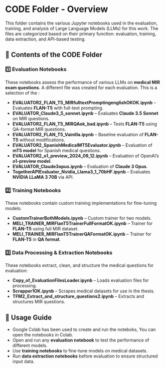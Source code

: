 # CODE Folder - Overview

This folder contains the various Jupyter notebooks used in the evaluation, training, and analysis of Large Language Models (LLMs) for this work. The files are categorized based on their primary function: evaluation, training, data extraction, and API-based testing.

## 📌 **Contents of the CODE Folder**

### **1️⃣ Evaluation Notebooks**
These notebooks assess the performance of various LLMs on **medical MIR exam questions**. A different file was created for each evaluation. This is a selection of the :
- **EVALUATOR2_FLAN_T5_MIRfulltextPromptingenglishOKOK.ipynb** – Evaluates **FLAN-T5** with full-text prompting.
- **EVALUATOR_Claude3_5_sonnet.ipynb** – Evaluates **Claude 3.5 Sonnet** on MIR questions.
- **EVALUATOR2_FLAN_T5_MIRQAok_bad.ipynb** – Tests **FLAN-T5** using QA-format MIR questions.
- **EVALUATOR2_FLAN_T5_Vainilla.ipynb** – Baseline evaluation of **FLAN-T5** without modifications.
- **EVALUATOR2_SpanishMedicalMT5Evaluator.ipynb** – Evaluation of **mT5 model** for Spanish medical questions.
- **EVALUATOR2_o1_preview_2024_09_12.ipynb** – Evaluation of OpenAI’s **o1-preview model**.
- **EVALUATOR_Claude3opus.ipynb** – Evaluation of **Claude 3 Opus**.
- **TogetherAPIEvaluator_Nvidia_Llama3_1_70bHF.ipynb** – Evaluates **NVIDIA LLaMA 3 70B** via API.

### **2️⃣ Training Notebooks**
These notebooks contain custom training implementations for fine-tuning models:
- **CustomTrainerBothModels.ipynb** – Custom trainer for two models.
- **MELI_TRAINER_MIRFlanT5TrainerFullFormatOK.ipynb** – Trainer for **FLAN-T5** using full MIR dataset.
- **MELI_TRAINER_MIRFlanT5TrainerQAFormatOK.ipynb** – Trainer for **FLAN-T5** in **QA format**.

### **3️⃣ Data Processing & Extraction Notebooks**
These notebooks extract, clean, and structure the medical questions for evaluation:
- **Copy_of_EvaluationFilesLoader.ipynb** – Loads evaluation files for processing.
- **Scrapper1OK.ipynb** – Scrapes medical datasets for use in the thesis.
- **TFM2_Extract_and_structure_questions2.ipynb** – Extracts and structures MIR questions.

## 🚀 **Usage Guide**
- Google Colab has been used to create and run the noteboks, You can open the notebooks in Colab.
- Open and run any **evaluation notebook** to test the performance of different models.
- Use **training notebooks** to fine-tune models on medical datasets.
- Run **data extraction notebooks** before evaluation to ensure structured input data.

